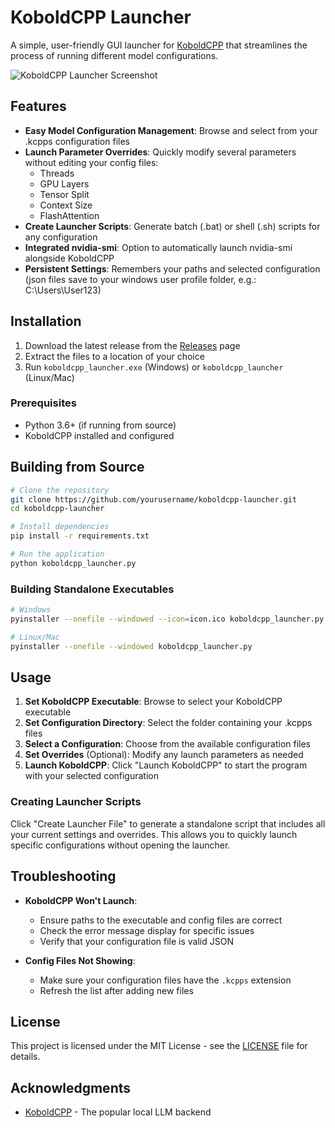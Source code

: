 # KoboldCPP Launcher

A simple, user-friendly GUI launcher for [KoboldCPP](https://github.com/LostRuins/koboldcpp) that streamlines the process of running different model configurations.

![KoboldCPP Launcher Screenshot](https://i.imgur.com/8dkT5T7.png)

## Features

- **Easy Model Configuration Management**: Browse and select from your .kcpps configuration files
- **Launch Parameter Overrides**: Quickly modify several parameters without editing your config files:
  - Threads
  - GPU Layers
  - Tensor Split
  - Context Size
  - FlashAttention
- **Create Launcher Scripts**: Generate batch (.bat) or shell (.sh) scripts for any configuration
- **Integrated nvidia-smi**: Option to automatically launch nvidia-smi alongside KoboldCPP
- **Persistent Settings**: Remembers your paths and selected configuration (json files save to your windows user profile folder, e.g.: C:\Users\User123)

## Installation

1. Download the latest release from the [Releases](https://github.com/yourusername/koboldcpp-launcher/releases) page
2. Extract the files to a location of your choice
3. Run `koboldcpp_launcher.exe` (Windows) or `koboldcpp_launcher` (Linux/Mac)

### Prerequisites

- Python 3.6+ (if running from source)
- KoboldCPP installed and configured

## Building from Source

```bash
# Clone the repository
git clone https://github.com/yourusername/koboldcpp-launcher.git
cd koboldcpp-launcher

# Install dependencies
pip install -r requirements.txt

# Run the application
python koboldcpp_launcher.py
```

### Building Standalone Executables

```bash
# Windows
pyinstaller --onefile --windowed --icon=icon.ico koboldcpp_launcher.py

# Linux/Mac
pyinstaller --onefile --windowed koboldcpp_launcher.py
```

## Usage

1. **Set KoboldCPP Executable**: Browse to select your KoboldCPP executable
2. **Set Configuration Directory**: Select the folder containing your .kcpps files
3. **Select a Configuration**: Choose from the available configuration files
4. **Set Overrides** (Optional): Modify any launch parameters as needed
5. **Launch KoboldCPP**: Click "Launch KoboldCPP" to start the program with your selected configuration

### Creating Launcher Scripts

Click "Create Launcher File" to generate a standalone script that includes all your current settings and overrides. This allows you to quickly launch specific configurations without opening the launcher.

## Troubleshooting

- **KoboldCPP Won't Launch**: 
  - Ensure paths to the executable and config files are correct
  - Check the error message display for specific issues
  - Verify that your configuration file is valid JSON

- **Config Files Not Showing**:
  - Make sure your configuration files have the `.kcpps` extension
  - Refresh the list after adding new files

## License

This project is licensed under the MIT License - see the [LICENSE](LICENSE) file for details.

## Acknowledgments

- [KoboldCPP](https://github.com/LostRuins/koboldcpp) - The popular local LLM backend